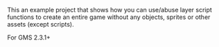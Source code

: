 This an example project that shows how you can use/abuse layer script functions to create an entire game without any objects, sprites or other assets (except scripts).

For GMS 2.3.1+